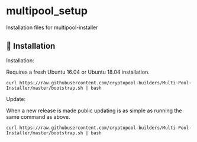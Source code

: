 # multipool_setup

Installation files for multipool-installer

## 💾 Installation

Installation:

Requires a fresh Ubuntu 16.04 or Ubuntu 18.04 installation.

```
curl https://raw.githubusercontent.com/cryptopool-builders/Multi-Pool-Installer/master/bootstrap.sh | bash
```

Update:

When a new release is made public updating is as simple as running the same command as above.

```
curl https://raw.githubusercontent.com/cryptopool-builders/Multi-Pool-Installer/master/bootstrap.sh | bash
```